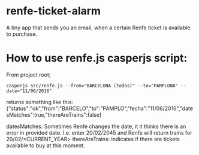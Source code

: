 # renfe-ticket-alarm

A tiny app that sends you an email, when a certain Renfe ticket is available to purchase.



# How to use renfe.js casperjs script:

From project root;
```
casperjs src/renfe.js --from="BARCELONA (todas)" --to="PAMPLONA" --date="11/06/2016"
```


returns something like this:
{"status":"ok","from":"BARCELO","to":"PAMPLO","fecha":"11/06/2016","datesMatches":true,"thereAreTrains":false}

datesMatches: Sometimes Renfe changes the date, it it thinks there is an error in provided date. I.e. enter 20/02/2045 and Renfe will return trains for 20/02/<CURRENT_YEAR>
thereAreTrains: Indicates if there are tickets available to buy at this moment.
